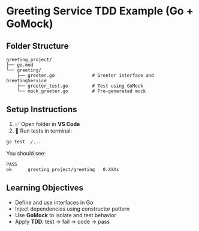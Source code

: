 #  Greeting Service TDD Example (Go + GoMock)

##  Folder Structure

```
greeting_project/
├── go.mod
└── greeting/
    ├── greeter.go              # Greeter interface and GreetingService
    ├── greeter_test.go         # Test using GoMock
    └── mock_greeter.go         # Pre-generated mock
```

##  Setup Instructions

1. ✅ Open folder in **VS Code**
2. 🧪 Run tests in terminal:
```bash
go test ./...
```

You should see:
```
PASS
ok  	greeting_project/greeting	0.XXXs
```

##  Learning Objectives

- Define and use interfaces in Go
- Inject dependencies using constructor pattern
- Use **GoMock** to isolate and test behavior
- Apply **TDD**: test → fail → code → pass
